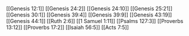 [[Genesis 12:1]]
[[Genesis 24:2]]
[[Genesis 24:10]]
[[Genesis 25:21]]
[[Genesis 30:1]]
[[Genesis 39:4]]
[[Genesis 39:9]]
[[Genesis 43:19]]
[[Genesis 44:1]]
[[Ruth 2:6]]
[[1 Samuel 1:11]]
[[Psalms 127:3]]
[[Proverbs 13:12]]
[[Proverbs 17:2]]
[[Isaiah 56:5]]
[[Acts 7:5]]
